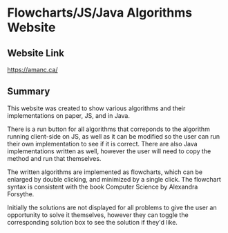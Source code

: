 # Flowcharts/JS/Java Algorithms Website

## Website Link
https://amanc.ca/

## Summary
This website was created to show various algorithms and their implementations on paper, JS, and in Java. 

There is a run button for all algorithms that correponds to the algorithm running client-side on JS, as well as it can be modified so the user can run their own implementation to see if it is correct. There are also Java implementations written as well, however the user will need to copy the method and run that themselves.

The written algorithms are implemented as flowcharts, which can be enlarged by double clicking, and minimized by a single click. The flowchart syntax is consistent with the book Computer Science by Alexandra Forsythe.

Initially the solutions are not displayed for all problems to give the user an opportunity to solve it themselves, however they can toggle the corresponding solution box to see the solution if they'd like.